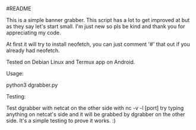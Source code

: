 
#README

This is a simple banner grabber. This script has
a lot to get improved at but as they say let's start 
small. I'm just new so pls be kind and thank you for
appreciating my code.

At first it will try to install neofetch, you can 
just comment '#' that out if you already had neofetch.

Tested on Debian Linux and Termux app on Android.


Usage:

python3 dgrabber.py


Testing:

Test dgrabber with netcat on the other side with nc -v -l [port] 
try typing anything on netcat's side and it will be grabbed
by dgrabber on the other side.
It's a simple testing to prove it works. :) 

